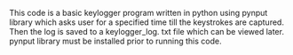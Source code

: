 This code is a basic keylogger program 
written in python using pynput library 
which asks user for a specified time 
till the keystrokes are captured. 
Then the log is saved to a keylogger_log.
txt file which can be viewed later. 
pynput library 
must be installed prior to running this 
code.
